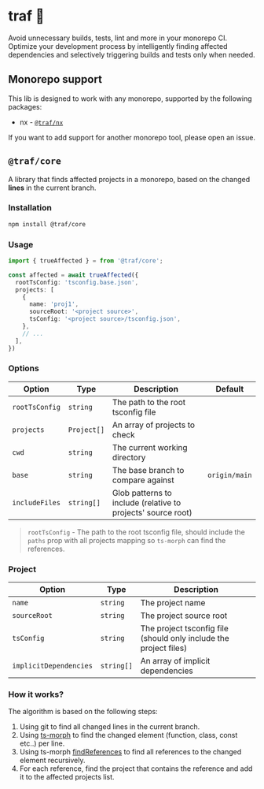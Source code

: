 # traf 🚀

Avoid unnecessary builds, tests, lint and more in your monorepo CI. Optimize your development process by intelligently finding affected dependencies and selectively triggering builds and tests only when needed.

## Monorepo support

This lib is designed to work with any monorepo, supported by the following packages:

- nx - [`@traf/nx`](https://github.com/lemonade-hq/traf#trafnx)

If you want to add support for another monorepo tool, please open an issue.

## `@traf/core`

A library that finds affected projects in a monorepo, based on the changed **lines** in the current branch.

### Installation

```bash
npm install @traf/core
```

### **Usage**

```ts
import { trueAffected } = from '@traf/core';

const affected = await trueAffected({
  rootTsConfig: 'tsconfig.base.json',
  projects: [
    {
      name: 'proj1',
      sourceRoot: '<project source>',
      tsConfig: '<project source>/tsconfig.json',
    },
    // ...
  ],
})
```

### **Options**

| Option         | Type        | Description                                                  | Default       |
| -------------- | ----------- | ------------------------------------------------------------ | ------------- |
| `rootTsConfig` | `string`    | The path to the root tsconfig file                           |               |
| `projects`     | `Project[]` | An array of projects to check                                |               |
| `cwd`          | `string`    | The current working directory                                |               |
| `base`         | `string`    | The base branch to compare against                           | `origin/main` |
| `includeFiles` | `string[]`  | Glob patterns to include (relative to projects' source root) |               |

> `rootTsConfig` - The path to the root tsconfig file, should include the `paths` prop with all projects mapping so `ts-morph` can find the references.

### **Project**

| Option                 | Type       | Description                                                       |
| ---------------------- | ---------- | ----------------------------------------------------------------- |
| `name`                 | `string`   | The project name                                                  |
| `sourceRoot`           | `string`   | The project source root                                           |
| `tsConfig`             | `string`   | The project tsconfig file (should only include the project files) |
| `implicitDependencies` | `string[]` | An array of implicit dependencies                                 |

### How it works?

The algorithm is based on the following steps:

1. Using git to find all changed lines in the current branch.
2. Using [ts-morph](https://ts-morph.com/) to find the changed element (function, class, const etc..) per line.
3. Using ts-morph [findReferences](https://ts-morph.com/navigation/finding-references#finding-referencing-nodes) to find all references to the changed element recursively.
4. For each reference, find the project that contains the reference and add it to the affected projects list.
